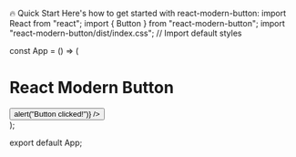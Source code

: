 🔥 Quick Start
Here's how to get started with react-modern-button:
import React from "react";
import { Button } from "react-modern-button";
import "react-modern-button/dist/index.css"; // Import default styles

const App = () => (
  <div>
    <h1>React Modern Button</h1>
    <Button
      label="Click Me"
      color="primary"
      onClick={() => alert("Button clicked!")}
    />
  </div>
);

export default App;
